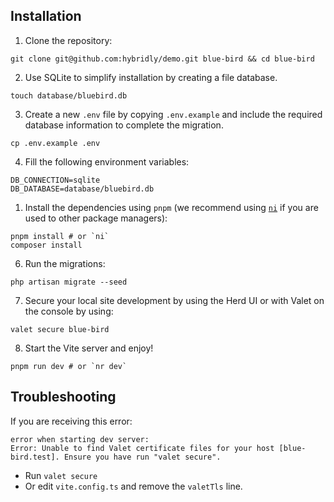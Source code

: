 ## Installation

1. Clone the repository:

```shell
git clone git@github.com:hybridly/demo.git blue-bird && cd blue-bird
```

2. Use SQLite to simplify installation by creating a file database.

```shell
touch database/bluebird.db
```

3. Create a new `.env` file by copying `.env.example` and include the required database information to complete the migration.

```shell
cp .env.example .env
```

4. Fill the following environment variables:

```
DB_CONNECTION=sqlite
DB_DATABASE=database/bluebird.db
```

1. Install the dependencies using `pnpm` (we recommend using [`ni`](https://github.com/antfu/ni) if you are used to other package managers):

```shell
pnpm install # or `ni`
composer install
```

6. Run the migrations:

```shell
php artisan migrate --seed
```

7. Secure your local site development by using the Herd UI or with Valet on the console by using:

```shell
valet secure blue-bird
```

8. Start the Vite server and enjoy!

```shell
pnpm run dev # or `nr dev`
```

## Troubleshooting

If you are receiving this error:

```
error when starting dev server:
Error: Unable to find Valet certificate files for your host [blue-bird.test]. Ensure you have run "valet secure".
```

- Run `valet secure`
- Or edit `vite.config.ts` and remove the `valetTls` line.
